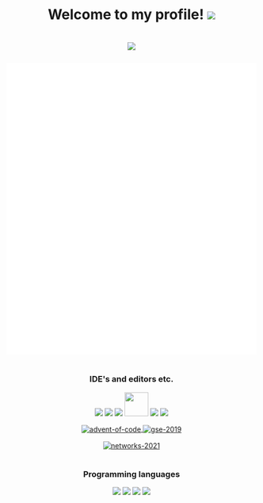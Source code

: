<h1 align="center">
  <p>Welcome to my profile! <img src="https://media.giphy.com/media/hvRJCLFzcasrR4ia7z/giphy.gif" width="28"></p>
  <a align="center">
    <img src="https://readme-typing-svg.herokuapp.com?color=%232BBC8A&center=true&vCenter=true&lines=Computer+science+student;Always+learning+new+things;6%2B+years+of+coding+experience">
   </a>
</h1>

<!-- <h3 align="center">
  <p>Social Media Stuff</p>
</h3>

<p align="center">
  <img src="https://img.icons8.com/color/48/000000/discord-logo.png"/>
  <img src="https://img.icons8.com/color/48/000000/youtube-play.png"/>
  <img src="https://img.icons8.com/color/48/000000/twitch--v2.png"/>
  <img src="https://img.icons8.com/fluency/48/000000/steam.png"/>
  <img src="https://img.icons8.com/fluency/48/000000/spotify.png"/>
  <img src="https://img.icons8.com/fluency/48/000000/github.png"/>
</p> -->
  
<!-- <p align="center">
  <a href="https://github.com/lukeboxwalker/lukeboxwalker">
    <img align="center" src="https://github-readme-stats.vercel.app/api?username=lukeboxwalker&show_icons=true&include_all_commits=true&line_height=27&count_private=true&title_color=ffffff&text_color=c9cacc&icon_color=2bbc8a&bg_color=00000000&hide=bg-color&hide_border=true" alt="lukeboxwalker's GitHub Stats"/>
  </a>
</p> -->

<p align="center"><img align="center" src="https://raw.githubusercontent.com/lukeboxwalker/github-stats-transparent/output/generated/overview.svg" alt="lukeboxwalker's GitHub Stats"/>
    <img align="center" src="https://raw.githubusercontent.com/lukeboxwalker/github-stats-transparent/output/generated/languages.svg" alt="lukeboxwalker's GitHub Stats"/>
</p>

#

<h3 align="center">
  <p>IDE's and editors etc.</p>
</h3>


<p align="center">
  <img src="https://img.icons8.com/color/48/000000/intellij-idea.png"/>
  <img src="https://img.icons8.com/color/48/000000/pycharm.png"/>
  <img src="https://img.icons8.com/color/48/000000/visual-studio-code-2019.png"/>
  <img src="https://cdn.overleaf.com/img/ol-brand/overleaf_og_logo.png" width="48" height="48"/>
  <img src="https://img.icons8.com/color/48/000000/chrome--v1.png"/>
  <img src="https://img.icons8.com/color/48/000000/git.png"/>
</p>

<p align="center">
  <a href="https://github.com/lukeboxwalker/advent-of-code" alt="link to repo advent-of-code">
    <img align="center" src="https://github-readme-stats.vercel.app/api/pin/?username=lukeboxwalker&repo=advent-of-code&title_color=ffffff&text_color=c9cacc&icon_color=2bbc8a&bg_color=00000000&hide=bg-color&hide_border=true" alt="advent-of-code"/>
  </a>
  <a href="https://github.com/lukeboxwalker/g-se-2019" alt="link to repo g-se-2019">
    <img align="center" src="https://github-readme-stats.vercel.app/api/pin/?username=lukeboxwalker&repo=g-se-2019&title_color=ffffff&text_color=c9cacc&icon_color=2bbc8a&bg_color=00000000&hide=bg-color&hide_border=true" alt="gse-2019"/>  
   </a>
</p>
<p align="center">
  <a href="https://github.com/lukeboxwalker/networks-2021" alt="link to repo networks-2021">
    <img align="center" src="https://github-readme-stats.vercel.app/api/pin/?username=lukeboxwalker&repo=networks-2021&title_color=ffffff&text_color=c9cacc&icon_color=2bbc8a&bg_color=00000000&hide=bg-color&hide_border=true" alt="networks-2021"/>
  </a>
</p>

#

<h3 align="center">
  <p>Programming languages</p>
</h3>

<p align="center">
  <img src="https://img.icons8.com/color/48/000000/java-coffee-cup-logo--v1.png"/>
  <img src="https://img.icons8.com/color/48/000000/python--v1.png"/>
  <img src="https://img.icons8.com/color/48/000000/javascript--v1.png"/>
  <img src="https://img.icons8.com/color/48/000000/c-sharp-logo.png"/>
</p>

<!-- ![Github activity graph](https://activity-graph.herokuapp.com/graph?username=lukeboxwalker&point=2bbc8f&line=2bbc8a&color=ffffff&bg_color=00000000&hide=bg-color&hide_border=true&hide_title=true) -->


